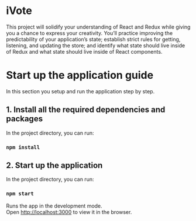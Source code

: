 # iVote
This project will solidify your understanding of React and Redux while giving you a chance to express your creativity. You’ll practice improving the predictability of your application’s state; establish strict rules for getting, listening, and updating the store; and identify what state should live inside of Redux and what state should live inside of React components.



# Start up the application guide
In this section you setup and run the application step by step.

## 1. Install all the required dependencies and packages

In the project directory, you can run: 
### `npm install`

## 2. Start up the application

In the project directory, you can run:

### `npm start`

Runs the app in the development mode.\
Open [http://localhost:3000](http://localhost:3000) to view it in the browser.
